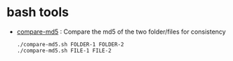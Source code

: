# bash tools

- [compare-md5](compare-md5.sh) : Compare the md5 of the two folder/files for consistency

      ./compare-md5.sh FOLDER-1 FOLDER-2
      ./compare-md5.sh FILE-1 FILE-2